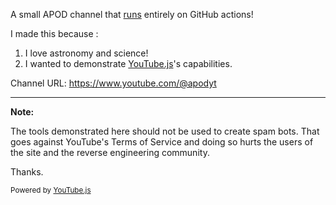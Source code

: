 A small APOD channel that [runs](https://github.com/LuanRT/ApodYT/actions) entirely on GitHub actions! 

I made this because :

1. I love astronomy and science!
2. I wanted to demonstrate [YouTube.js](https://github.com/LuanRT/YouTube.js)'s capabilities.

Channel URL:
https://www.youtube.com/@apodyt

---

**Note:**

The tools demonstrated here should not be used to create spam bots. That goes against YouTube's Terms of Service and doing so hurts the users of the site and the reverse engineering community.

Thanks.

<sup>Powered by [YouTube.js](https://github.com/LuanRT/YouTube.js)</sup>
